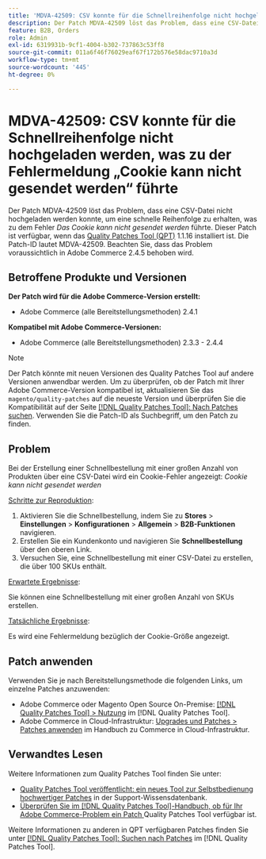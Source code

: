 ```yaml
---
title: 'MDVA-42509: CSV konnte für die Schnellreihenfolge nicht hochgeladen werden, was zu der Fehlermeldung „Cookie kann nicht gesendet werden“ führte'
description: Der Patch MDVA-42509 löst das Problem, dass eine CSV-Datei nicht hochgeladen werden konnte, um eine schnelle Reihenfolge zu erhalten, was zu der Fehlermeldung führte, dass das Cookie nicht gesendet werden konnte. Dieser Patch ist verfügbar, wenn das [Quality Patches Tool (QPT)](https://experienceleague.adobe.com/de/docs/commerce-operations/tools/quality-patches-tool/quality-patches-tool-to-self-serve-quality-patches) 1.1.16 installiert ist. Die Patch-ID lautet MDVA-42509. Beachten Sie, dass das Problem voraussichtlich in Adobe Commerce 2.4.5 behoben wird.
feature: B2B, Orders
role: Admin
exl-id: 6319931b-9cf1-4004-b302-737863c53ff8
source-git-commit: 011a6f46f76029eaf67f172b576e58dac9710a3d
workflow-type: tm+mt
source-wordcount: '445'
ht-degree: 0%

---
```


# MDVA-42509: CSV konnte für die Schnellreihenfolge nicht hochgeladen werden, was zu der Fehlermeldung „Cookie kann nicht gesendet werden“ führte

Der Patch MDVA-42509 löst das Problem, dass eine CSV-Datei nicht hochgeladen werden konnte, um eine schnelle Reihenfolge zu erhalten, was zu dem Fehler *Das Cookie kann nicht gesendet werden* führte. Dieser Patch ist verfügbar, wenn das [Quality Patches Tool (QPT)](https://experienceleague.adobe.com/de/docs/commerce-operations/tools/quality-patches-tool/quality-patches-tool-to-self-serve-quality-patches) 1.1.16 installiert ist. Die Patch-ID lautet MDVA-42509. Beachten Sie, dass das Problem voraussichtlich in Adobe Commerce 2.4.5 behoben wird.

## Betroffene Produkte und Versionen

**Der Patch wird für die Adobe Commerce-Version erstellt:**

* Adobe Commerce (alle Bereitstellungsmethoden) 2.4.1

**Kompatibel mit Adobe Commerce-Versionen:**

* Adobe Commerce (alle Bereitstellungsmethoden) 2.3.3 - 2.4.4

>[!NOTE]
>
>Der Patch könnte mit neuen Versionen des Quality Patches Tool auf andere Versionen anwendbar werden. Um zu überprüfen, ob der Patch mit Ihrer Adobe Commerce-Version kompatibel ist, aktualisieren Sie das `magento/quality-patches` auf die neueste Version und überprüfen Sie die Kompatibilität auf der Seite [[!DNL Quality Patches Tool]: Nach Patches suchen](https://experienceleague.adobe.com/de/docs/commerce-operations/tools/quality-patches-tool/quality-patches-tool-to-self-serve-quality-patches). Verwenden Sie die Patch-ID als Suchbegriff, um den Patch zu finden.

## Problem

Bei der Erstellung einer Schnellbestellung mit einer großen Anzahl von Produkten über eine CSV-Datei wird ein Cookie-Fehler angezeigt: *Cookie kann nicht gesendet werden*

<u>Schritte zur Reproduktion</u>:

1. Aktivieren Sie die Schnellbestellung, indem Sie zu **Stores** > **Einstellungen** > **Konfigurationen** > **Allgemein** > **B2B-Funktionen** navigieren.
1. Erstellen Sie ein Kundenkonto und navigieren Sie **Schnellbestellung** über den oberen Link.
1. Versuchen Sie, eine Schnellbestellung mit einer CSV-Datei zu erstellen, die über 100 SKUs enthält.

<u>Erwartete Ergebnisse</u>:

Sie können eine Schnellbestellung mit einer großen Anzahl von SKUs erstellen.

<u>Tatsächliche Ergebnisse</u>:

Es wird eine Fehlermeldung bezüglich der Cookie-Größe angezeigt.

## Patch anwenden

Verwenden Sie je nach Bereitstellungsmethode die folgenden Links, um einzelne Patches anzuwenden:

* Adobe Commerce oder Magento Open Source On-Premise: [[!DNL Quality Patches Tool] > Nutzung](/help/tools/quality-patches-tool/usage.md) im [!DNL Quality Patches Tool].
* Adobe Commerce in Cloud-Infrastruktur: [Upgrades und Patches > Patches anwenden](https://experienceleague.adobe.com/docs/commerce-cloud-service/user-guide/develop/upgrade/apply-patches.html?lang=de) im Handbuch zu Commerce in Cloud-Infrastruktur.

## Verwandtes Lesen

Weitere Informationen zum Quality Patches Tool finden Sie unter:

* [Quality Patches Tool veröffentlicht: ein neues Tool zur Selbstbedienung hochwertiger Patches](https://experienceleague.adobe.com/de/docs/commerce-operations/tools/quality-patches-tool/quality-patches-tool-to-self-serve-quality-patches) in der Support-Wissensdatenbank.
* [Überprüfen Sie im [!DNL Quality Patches Tool]-Handbuch, ob für Ihr Adobe Commerce-Problem ein Patch ](/help/tools/quality-patches-tool/patches-available-in-qpt/check-patch-for-magento-issue-with-magento-quality-patches.md) Quality Patches Tool verfügbar ist.

Weitere Informationen zu anderen in QPT verfügbaren Patches finden Sie unter [[!DNL Quality Patches Tool]: Suchen nach Patches](https://experienceleague.adobe.com/tools/commerce-quality-patches/index.html?lang=de) im [!DNL Quality Patches Tool].

